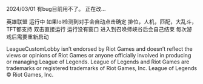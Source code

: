 2024/03/01
有bug目前用不了。 正在改...

英雄联盟
运行中 如果lol检测到对手会自动点击确定 排位，人机，匹配，大乱斗，TFT都支持
双击直接运行 运行没有窗口 进入到召唤师峡谷后会自己结束
每次游戏后需要重新启动


LeagueCustomLobby isn’t endorsed by Riot Games and doesn’t reflect the views or opinions of Riot Games or anyone officially involved in producing or managing League of Legends. League of Legends and Riot Games are trademarks or registered trademarks of Riot Games, Inc. League of Legends © Riot Games, Inc.
